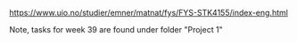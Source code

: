 https://www.uio.no/studier/emner/matnat/fys/FYS-STK4155/index-eng.html

Note, tasks for week 39 are found under folder "Project 1"
